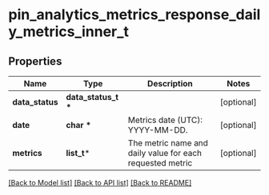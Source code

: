 # pin_analytics_metrics_response_daily_metrics_inner_t

## Properties
Name | Type | Description | Notes
------------ | ------------- | ------------- | -------------
**data_status** | **data_status_t \*** |  | [optional] 
**date** | **char \*** | Metrics date (UTC): YYYY-MM-DD. | [optional] 
**metrics** | **list_t*** | The metric name and daily value for each requested metric | [optional] 

[[Back to Model list]](../README.md#documentation-for-models) [[Back to API list]](../README.md#documentation-for-api-endpoints) [[Back to README]](../README.md)


